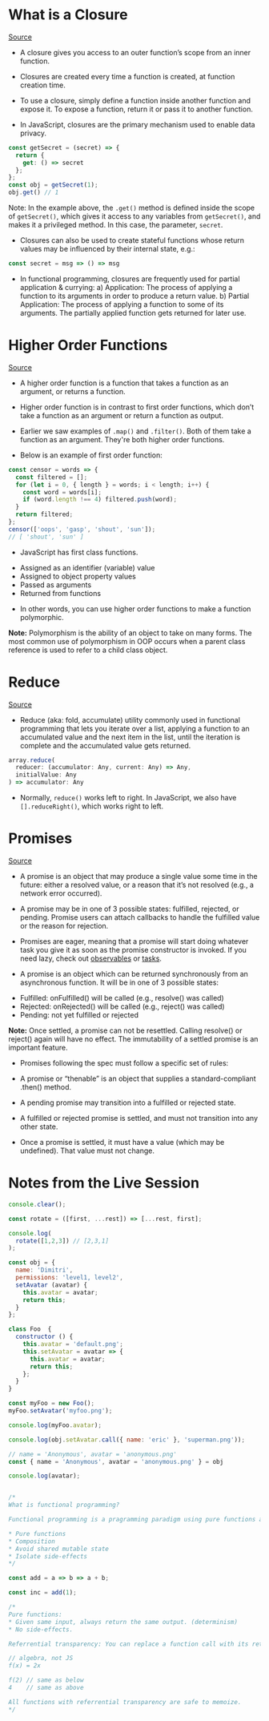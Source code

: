 # What is a Closure

[Source](https://medium.com/javascript-scene/master-the-javascript-interview-what-is-a-closure-b2f0d2152b36)

* A closure gives you access to an outer function’s scope from an inner function. 

* Closures are created every time a function is created, at function creation time.

* To use a closure, simply define a function inside another function and expose it. To expose a function, return it or pass it to another function.

* In JavaScript, closures are the primary mechanism used to enable data privacy.

```js
const getSecret = (secret) => {
  return {
    get: () => secret
  };
};
const obj = getSecret(1);
obj.get() // 1
``` 

Note: In the example above, the `.get()` method is defined inside the scope of `getSecret()`, which gives it access to any variables from `getSecret()`, and makes it a privileged method. In this case, the parameter, `secret`.

* Closures can also be used to create stateful functions whose return values may be influenced by their internal state, e.g.:


```js
const secret = msg => () => msg
```

* In functional programming, closures are frequently used for partial application & currying:
	a) Application: The process of applying a function to its arguments in order to produce a return value.
	b) Partial Application: The process of applying a function to some of its arguments. The partially applied function gets returned for later use.
	
# Higher Order Functions
[Source](https://medium.com/javascript-scene/higher-order-functions-composing-software-5365cf2cbe99)

* A higher order function is a function that takes a function as an argument, or returns a function. 
* Higher order function is in contrast to first order functions, which don’t take a function as an argument or return a function as output.

* Earlier we saw examples of `.map()` and `.filter()`. Both of them take a function as an argument. They're both higher order functions.

* Below is an example of first order function:
```js
const censor = words => {
  const filtered = [];
  for (let i = 0, { length } = words; i < length; i++) {
    const word = words[i];
    if (word.length !== 4) filtered.push(word);
  }
  return filtered;
};
censor(['oops', 'gasp', 'shout', 'sun']);
// [ 'shout', 'sun' ]
``` 
* JavaScript has first class functions.

- Assigned as an identifier (variable) value
- Assigned to object property values
- Passed as arguments
- Returned from functions

* In other words, you can use higher order functions to make a function polymorphic.

**Note:** Polymorphism is the ability of an object to take on many forms. The most common use of polymorphism in OOP occurs when a parent class reference is used to refer to a child class object. 

# Reduce
[Source](https://medium.com/javascript-scene/reduce-composing-software-fe22f0c39a1d)

* Reduce (aka: fold, accumulate) utility commonly used in functional programming that lets you iterate over a list, applying a function to an accumulated value and the next item in the list, until the iteration is complete and the accumulated value gets returned.

```js
array.reduce(
  reducer: (accumulator: Any, current: Any) => Any,
  initialValue: Any
) => accumulator: Any
``` 

* Normally, `reduce()` works left to right. In JavaScript, we also have `[].reduceRight()`, which works right to left.

# Promises
[Source](https://medium.com/javascript-scene/master-the-javascript-interview-what-is-a-promise-27fc71e77261)

* A promise is an object that may produce a single value some time in the future: either a resolved value, or a reason that it’s not resolved (e.g., a network error occurred). 

* A promise may be in one of 3 possible states: fulfilled, rejected, or pending. Promise users can attach callbacks to handle the fulfilled value or the reason for rejection.

* Promises are eager, meaning that a promise will start doing whatever task you give it as soon as the promise constructor is invoked.  If you need lazy, check out [observables](https://github.com/Reactive-Extensions/RxJS) or [tasks](https://github.com/rpominov/fun-task).

* A promise is an object which can be returned synchronously from an asynchronous function. It will be in one of 3 possible states:

- Fulfilled: onFulfilled() will be called (e.g., resolve() was called)
- Rejected: onRejected() will be called (e.g., reject() was called)
- Pending: not yet fulfilled or rejected

**Note:** Once settled, a promise can not be resettled. Calling resolve() or reject() again will have no effect. The immutability of a settled promise is an important feature.

* Promises following the spec must follow a specific set of rules:

* A promise or “thenable” is an object that supplies a standard-compliant .then() method.
* A pending promise may transition into a fulfilled or rejected state.
* A fulfilled or rejected promise is settled, and must not transition into any other state.
* Once a promise is settled, it must have a value (which may be undefined). That value must not change.


# Notes from the Live Session
```js
console.clear();

const rotate = ([first, ...rest]) => [...rest, first];

console.log(
  rotate([1,2,3]) // [2,3,1]
);

const obj = {
  name: 'Dimitri',
  permissions: 'level1, level2',
  setAvatar (avatar) {
    this.avatar = avatar;
  	return this;
  }
};

class Foo  {
  constructor () {
    this.avatar = 'default.png';
    this.setAvatar = avatar => {
      this.avatar = avatar;
      return this;
    };
  }
}

const myFoo = new Foo();
myFoo.setAvatar('myfoo.png');

console.log(myFoo.avatar);

console.log(obj.setAvatar.call({ name: 'eric' }, 'superman.png'));

// name = 'Anonymous', avatar = 'anonymous.png'
const { name = 'Anonymous', avatar = 'anonymous.png' } = obj

console.log(avatar);


/*
What is functional programming?

Functional programming is a pragramming paradigm using pure functions as the atomic unit of composition, avoiding shared mutable state and side-effects.

* Pure functions
* Composition
* Avoid shared mutable state
* Isolate side-effects
*/

const add = a => b => a + b;

const inc = add(1);

/*
Pure functions:
* Given same input, always return the same output. (determinism)
* No side-effects.

Referrential transparency: You can replace a function call with its return value without changing the meaning of the program.

// algebra, not JS
f(x) = 2x

f(2) // same as below
4    // same as above

All functions with referrential transparency are safe to memoize.
*/

